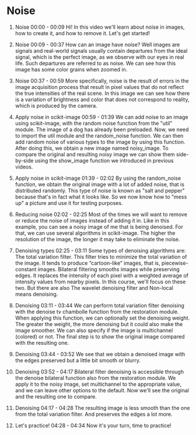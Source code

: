 # Noise

1. Noise
00:00 - 00:09
Hi! In this video we'll learn about noise in images, how to create it, and how to remove it. Let's get started!

2. Noise
00:09 - 00:37
How can an image have noise? Well images are signals and real-world signals usually contain departures from the ideal signal, which is the perfect image, as we observe with our eyes in real life. Such departures are referred to as noise. We can see how this image has some color grains when zoomed in.

3. Noise
00:37 - 00:59
More specifically, noise is the result of errors in the image acquisition process that result in pixel values that do not reflect the true intensities of the real scene. In this image we can see how there is a variation of brightness and color that does not correspond to reality, which is produced by the camera.

4. Apply noise in scikit-image
00:59 - 01:39
We can add noise to an image using scikit-image, with the random noise function from the "util" module. The image of a dog has already been preloaded. Now, we need to import the util module and the random_noise function. We can then add random noise of various types to the image by using this function. After doing this, we obtain a new image named noisy_image. To compare the original and resulting noisy image we can show them side-by-side using the show_image function we introduced in previous videos.

5. Apply noise in scikit-image
01:39 - 02:02
By using the random_noise function, we obtain the original image with a lot of added noise, that is distributed randomly. This type of noise is known as "salt and pepper" because that's in fact what it looks like. So we now know how to "mess up" a picture and use it for testing purposes.

6. Reducing noise
02:02 - 02:25
Most of the times we will want to remove or reduce the noise of images instead of adding it in. Like in this example, you can see a noisy image of me that is being denoised. For that, we can use several algorithms in scikit-image. The higher the resolution of the image, the longer it may take to eliminate the noise.

7. Denoising types
02:25 - 03:11
Some types of denoising algorithms are: The total variation filter. This filter tries to minimize the total variation of the image. It tends to produce “cartoon-like” images, that is, piecewise-constant images. Bilateral filtering smooths images while preserving edges. It replaces the intensity of each pixel with a weighted average of intensity values from nearby pixels. In this course, we'll focus on these two. But there are also The wavelet denoising filter and Non-local means denoising.

8. Denoising
03:11 - 03:44
We can perform total variation filter denoising with the denoise tv chambolle function from the restoration module. When applying this function, we can optionally set the denoising weight. The greater the weight, the more denoising but it could also make the image smoother. We can also specify if the image is multichannel (colored) or not. The final step is to show the original image compared with the resulting one.

9. Denoising
03:44 - 03:52
We see that we obtain a denoised image with the edges preserved but a little bit smooth or blurry.

10. Denoising
03:52 - 04:17
Bilateral filter denoising is accessible through the denoise bilateral function also from the restoration module. We apply it to the noisy image, set multichannel to the appropriate value, and we can leave other options to the default. Now we'll see the original and the resulting one to compare.

11. Denoising
04:17 - 04:28
The resulting image is less smooth than the one from the total variation filter. And preserves the edges a lot more.

12. Let's practice!
04:28 - 04:34
Now it's your turn, time to practice!

